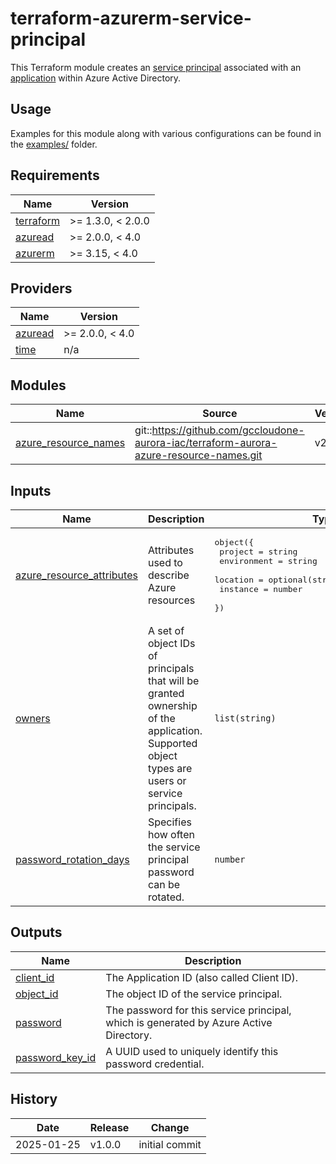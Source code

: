 # terraform-azurerm-service-principal

This Terraform module creates an [service principal](https://registry.terraform.io/providers/hashicorp/azuread/latest/docs/resources/service_principal) associated with an [application](https://registry.terraform.io/providers/hashicorp/azuread/latest/docs/resources/application) within Azure Active Directory.

## Usage

Examples for this module along with various configurations can be found in the [examples/](examples/) folder.

<!-- BEGIN_TF_DOCS -->
## Requirements

| Name | Version |
|------|---------|
| <a name="requirement_terraform"></a> [terraform](#requirement\_terraform) | >= 1.3.0, < 2.0.0 |
| <a name="requirement_azuread"></a> [azuread](#requirement\_azuread) | >= 2.0.0, < 4.0 |
| <a name="requirement_azurerm"></a> [azurerm](#requirement\_azurerm) | >= 3.15, < 4.0 |

## Providers

| Name | Version |
|------|---------|
| <a name="provider_azuread"></a> [azuread](#provider\_azuread) | >= 2.0.0, < 4.0 |
| <a name="provider_time"></a> [time](#provider\_time) | n/a |

## Modules

| Name | Source | Version |
|------|--------|---------|
| <a name="module_azure_resource_names"></a> [azure\_resource\_names](#module\_azure\_resource\_names) | git::https://github.com/gccloudone-aurora-iac/terraform-aurora-azure-resource-names.git | v2.0.0 |

## Inputs

| Name | Description | Type | Default | Required |
|------|-------------|------|---------|:--------:|
| <a name="input_azure_resource_attributes"></a> [azure\_resource\_attributes](#input\_azure\_resource\_attributes) | Attributes used to describe Azure resources | <pre>object({<br>    project     = string<br>    environment = string<br>    location    = optional(string, "Canada Central")<br>    instance    = number<br>  })</pre> | n/a | yes |
| <a name="input_owners"></a> [owners](#input\_owners) | A set of object IDs of principals that will be granted ownership of the application. Supported object types are users or service principals. | `list(string)` | `[]` | no |
| <a name="input_password_rotation_days"></a> [password\_rotation\_days](#input\_password\_rotation\_days) | Specifies how often the service principal password can be rotated. | `number` | `7` | no |

## Outputs

| Name | Description |
|------|-------------|
| <a name="output_client_id"></a> [client\_id](#output\_client\_id) | The Application ID (also called Client ID). |
| <a name="output_object_id"></a> [object\_id](#output\_object\_id) | The object ID of the service principal. |
| <a name="output_password"></a> [password](#output\_password) | The password for this service principal, which is generated by Azure Active Directory. |
| <a name="output_password_key_id"></a> [password\_key\_id](#output\_password\_key\_id) | A UUID used to uniquely identify this password credential. |
<!-- END_TF_DOCS -->

## History

| Date       | Release | Change                                                                              |
| ---------- | ------- | ----------------------------------------------------------------------------------- |
| 2025-01-25 | v1.0.0  | initial commit                                                                      |
